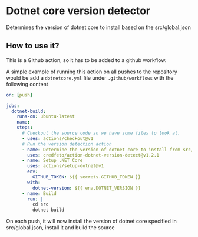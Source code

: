 # Dotnet core version detector

Determines the version of dotnet core to install based on the src/global.json

## How to use it?
This is a Github action, so it has to be added to a github workflow.  

A simple example of running this action on all pushes to the repository would be
add a `dotnetcore.yml` file under `.github/workflows` with the following content
```yaml
on: [push]

jobs:
  dotnet-build:
    runs-on: ubuntu-latest
    name: 
    steps:
      # Checkout the source code so we have some files to look at.
      - uses: actions/checkout@v1
      # Run the version detection action
      - name: Determine the version of dotnet core to install from src/global.json
        uses: credfeto/action-dotnet-version-detect@v1.2.1
      - name: Setup .NET Core
        uses: actions/setup-dotnet@v1
        env:
          GITHUB_TOKEN: ${{ secrets.GITHUB_TOKEN }}
        with:
          dotnet-version: ${{ env.DOTNET_VERSION }}
      - name: Build
        run: |
          cd src
          dotnet build

```

On each push, it will now install the version of dotnet core specified in src/global.json, install it and build the source
